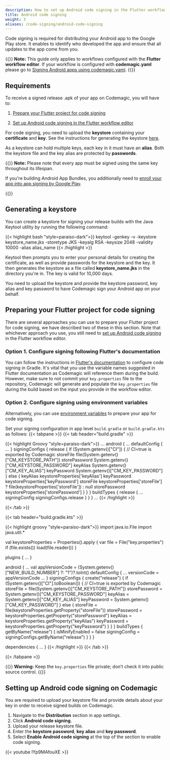 ```yaml
---
description: How to set up Android code signing in the Flutter workflow editor
title: Android code signing
weight: 3
aliases: /code-signing/android-code-signing
---
```


Code signing is required for distributing your Android app to the Google Play store. It enables to identify who developed the app and ensure that all updates to the app come from you.

{{<notebox>}}
**Note:** This guide only applies to workflows configured with the **Flutter workflow editor**. If your workflow is configured with **codemagic.yaml** please go to [Signing Android apps using codemagic.yaml](../code-signing-yaml/signing-android).
{{</notebox>}}

## Requirements

To receive a signed release .apk of your app on Codemagic, you will have to:

1. [Prepare your Flutter project for code signing](#preparing-your-flutter-project-for-code-signing)

2. [Set up Android code signing in the Flutter workflow editor](#setting-up-android-code-signing-on-codemagic)

For code signing, you need to upload the **keystore** containing your **certificate** and **key**. See the instructions for generating the keystore [here](#generating-a-keystore).

As a keystore can hold multiple keys, each key in it must have an **alias**. Both the keystore file and the key alias are protected by **passwords**.

{{<notebox>}}
**Note:** Please note that every app must be signed using the same key throughout its lifespan.

If you're building Android App Bundles, you additionally need to [enroll your app into app signing by Google Play](https://support.google.com/googleplay/android-developer/answer/7384423).

{{</notebox>}}

## Generating a keystore

You can create a keystore for signing your release builds with the Java Keytool utility by running the following command:

{{< highlight bash "style=paraiso-dark">}}
keytool -genkey -v -keystore keystore_name.jks -storetype JKS -keyalg RSA -keysize 2048 -validity 10000 -alias alias_name
{{< /highlight >}}

Keytool then prompts you to enter your personal details for creating the certificate, as well as provide passwords for the keystore and the key. It then generates the keystore as a file called **keystore_name.jks** in the directory you're in. The key is valid for 10,000 days.

You need to upload the keystore and provide the keystore password, key alias and key password to have Codemagic sign your Android app on your behalf.

## Preparing your Flutter project for code signing

There are several approaches you can use to prepare your Flutter project for code signing, we have described two of these in this section. Note that whichever approach you use, you still need to [set up Android code signing](#setting-up-android-code-signing-on-codemagic) in the Flutter workflow editor.

### Option 1. Configure signing following Flutter's documentation

You can follow the instructions in [Flutter's documentation](https://flutter.dev/docs/deployment/android#signing-the-app) to configure code signing in Gradle. It's vital that you use the variable names suggested in Flutter documentation as Codemagic will reference them during the build. However, make sure to not commit your `key.properties` file to the repository, Codemagic will generate and populate the `key.properties` file during the build based on the input you provide in the workflow editor.

### Option 2. Configure signing using environment variables

Alternatively, you can use [environment variables](../building/environment-variables/ 'Environment variables') to prepare your app for code signing.

Set your signing configuration in app level `build.gradle` or `build.gradle.kts` as follows:
{{< tabpane >}}
{{< tab header="build.gradle" >}}

{{< highlight Groovy "style=paraiso-dark">}}
...
android {
    ...
    defaultConfig { ... }
    signingConfigs {
        release {
            if (System.getenv()["CI"]) { // CI=true is exported by Codemagic
                storeFile file(System.getenv()["CM_KEYSTORE_PATH"])
                storePassword System.getenv()["CM_KEYSTORE_PASSWORD"]
                keyAlias System.getenv()["CM_KEY_ALIAS"]
                keyPassword System.getenv()["CM_KEY_PASSWORD"]
            } else {
                keyAlias keystoreProperties['keyAlias']
                keyPassword keystoreProperties['keyPassword']
                storeFile keystoreProperties['storeFile'] ? file(keystoreProperties['storeFile']) : null
                storePassword keystoreProperties['storePassword']
            }
        }
    }
    buildTypes {
        release {
            ...
            signingConfig signingConfigs.release
        }
    }
}
...
{{< /highlight >}}

{{< /tab >}}

{{< tab header="build.gradle.kts" >}}

{{< highlight groovy "style=paraiso-dark">}}
import java.io.File
import java.util.*

val keystoreProperties =
    Properties().apply {
        var file = File("key.properties")
        if (file.exists()) load(file.reader())
    }

plugins { ... }

android {
    ...
    val appVersionCode = (System.getenv()["NEW_BUILD_NUMBER"] ?: "1")?.toInt()
    defaultConfig {
        ...
        versionCode = appVersionCode
        ...
    }
    signingConfigs {
        create("release") {
            if (System.getenv()["CI"].toBoolean()) { // CI=true is exported by Codemagic
                storeFile = file(System.getenv()["CM_KEYSTORE_PATH"])
                storePassword = System.getenv()["CM_KEYSTORE_PASSWORD"]
                keyAlias = System.getenv()["CM_KEY_ALIAS"]
                keyPassword = System.getenv()["CM_KEY_PASSWORD"]
            } else {
                storeFile = file(keystoreProperties.getProperty("storeFile"))
                storePassword = keystoreProperties.getProperty("storePassword")
                keyAlias = keystoreProperties.getProperty("keyAlias")
                keyPassword = keystoreProperties.getProperty("keyPassword")
            }
        }
    }
    buildTypes {
        getByName("release") {
            isMinifyEnabled = false
            signingConfig = signingConfigs.getByName("release")
        }
    }
}

dependencies { ... }
{{< /highlight >}}
{{< /tab >}}

{{< /tabpane >}}

{{<notebox>}}
**Warning:** Keep the `key.properties` file private; don’t check it into public source control.
{{</notebox>}}

## Setting up Android code signing on Codemagic

You are required to upload your keystore file and provide details about your key in order to receive signed builds on Codemagic.

1. Navigate to the **Distribution** section in app settings.
2. Click **Android code signing**.
3. Upload your release keystore file.
4. Enter the **keystore password**, **key alias** and **key password**.
5. Select **Enable Android code signing** at the top of the section to enable code signing.


{{< youtube lYp9MAfouXE >}}

